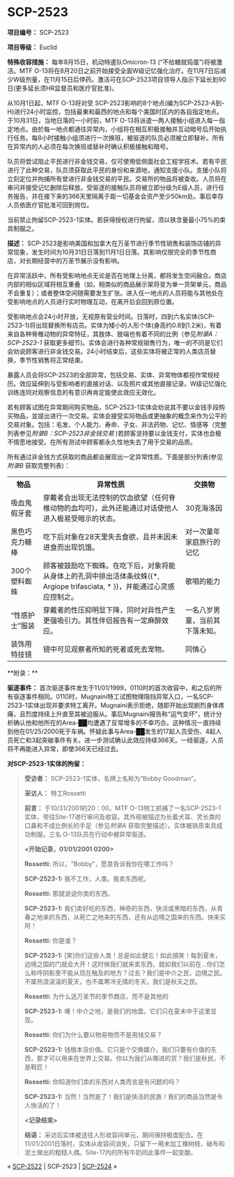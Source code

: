 # SCP-2523
                        


**项目编号：** SCP-2523

**项目等级：** Euclid

**特殊收容措施：** 每年8月15日，机动特遣队Omicron-13 (“不给糖就捣蛋”)将被激活。MTF O-13将在8月20日之前开始接受全面W级记忆强化治疗。在11月7日后减少W级剂量，在11月15日后停药。激活可在SCP-2523项目领导人指示下延长到90日(更多延长须HR监督员和医疗官批准)。

从10月1日起，MTF O-13将对受 SCP-2523影响的8个地点(编为SCP-2523-A到-H)进行24小时监控，包括最東和最西的地点和每个美国时区内的各自指定地点。于10月31日，当地日落的一小时前，MTF O-13将派遣一两人接触小组进入每一指定地点。由於每一地点都通往异常内，小组将在相互积极接触并互动暗号后开始执行任务。每8小时接触小组须进行一次换班，被驱逐的队员必须被立即替补。所有在异常内的人必须在每次换班或替补时确认积极接触和暗号。

队员将尝试阻止平民进行非金钱交易，仅可使用低侧面社会工程学技术。若有平民进行了此种交易，队员须获取此平民的身份和来源地，通知支援小队。支援小队将立刻定位并拘捕所有曾进行非金钱交易的平民。交易所的物品将被查收。人员将在审问并接受记忆删除后释放。受驱逐的接触队员将被立即分级为E级人员，进行任务报告，并在接下来的366天里隔离于距一切基金会资产至少50km处。事后幸存人员依医疗官批准可回到岗位。

当前禁止拘留SCP-2523-1实体。若获得授权进行拘留，须以铁含量最小75%的束具制服之。

**描述：** SCP-2523是影响美国和加拿大在万圣节进行季节性销售和装饰店铺的异常现象，发生时间为10月31日日落到11月1日日落。其影响仅限完全的季节性商店，对长期经营中的万圣节展示没有影响。

在异常活跃中，所有受影响地点无论是否在地理上分离，都将发生空间融合。商店内部的相似区域将相互重叠（如，相类似的商品展示架将变为单一货架单元，商品不会重复）；或者整体空间随需要发生扩张。进入任一地点的人员将能与其他处在受影响地点的人员进行实时物理互动，在离开后会回到原位置。

受影响地点会24小时开放，无视原有营业时间。日落时，四到六名实体(SCP-2523-1)将出现替换所有店员。实体为矮小的人形个体(身高约0.8到1.2米)，有着来自各种脊椎动物的异常特征，其肢体、肢端也有着不同的比例（参见*附录A：SCP-2523-1* 获取更多细节)。实体会进行各种常规销售行为，唯一的不同是它们会劝说顾客进行非金钱交易。24小时结束后，这些实体将被正常的人类店员替换，季节性销售将正常结束。

暴露人员会将SCP-2523的全部异常，包括交易、实体、异常物体都视作常规经历。效应延伸到与受影响者的直接对话、以及照片或其他直接记录。W级记忆强化训练连同对观察信息的有意识再肯定能使此效应无效化。

若有顾客试图在异常期间购买物品，SCP-2523-1实体会劝说其不要以金钱手段购买物品，並提出进行一次交易。实体会接受实际物品或更抽象的概念来作为公平的交易对象。包括：毛发、个人能力、寿命、子女、非法药物、记忆、情感等（完整列表参见*附录B：SCP-2523非金钱交易* )若顾客坚持要以金钱支付，实体也会极不情愿地接受。在所有测试中顾客都永久性地失去了用于交易的品质。

所有通过非金钱方式获取的商品都会展现出一定异常性质。下面是部分列表(参见*附录B* 获取完整列表)：
<table class='wiki-content-table'>
 <tr>
  <th colspan='1' rowspan='1'>&#29289;&#21697;</th>
  <th colspan='1' rowspan='1'>&#24322;&#24120;&#24615;&#36136;</th>
  <th colspan='1' rowspan='1'>&#20132;&#25442;&#29289;</th>
 </tr>
 <tr>
  <td colspan='1' rowspan='1'>&#21560;&#34880;&#39740;&#20551;&#29273;&#22871;</td>
  <td colspan='1' rowspan='1'>&#31359;&#25140;&#32773;&#20250;&#20986;&#29616;&#26080;&#27861;&#25511;&#21046;&#30340;&#39278;&#34880;&#27442;&#26395;&#65288;&#20219;&#20309;&#33034;&#26894;&#21160;&#29289;&#30340;&#34880;&#22343;&#21487;)&#65292;&#27492;&#22806;&#36824;&#33021;&#36890;&#36807;&#23545;&#35805;&#20351;&#20182;&#20154;&#36827;&#20837;&#26497;&#26131;&#21463;&#26263;&#31034;&#30340;&#29366;&#24577;&#12290;</td>
  <td colspan='1' rowspan='1'>30&#20811;&#28023;&#27931;&#22240;</td>
 </tr>
 <tr>
  <td colspan='1' rowspan='1'>&#40657;&#33394;&#24039;&#20811;&#21147;&#31958;&#26834;</td>
  <td colspan='1' rowspan='1'>&#21507;&#19979;&#21518;&#23545;&#35937;&#22312;28&#22825;&#37324;&#22833;&#21435;&#39135;&#27442;&#65292;&#19988;&#24182;&#26410;&#22240;&#26410;&#36827;&#39135;&#32780;&#20986;&#29616;&#39269;&#39295;&#12290;</td>
  <td colspan='1' rowspan='1'>&#23545;&#19968;&#27425;&#31461;&#24180;&#23478;&#24237;&#26053;&#34892;&#30340;&#35760;&#24518;</td>
 </tr>
 <tr>
  <td colspan='1' rowspan='1'>300&#20010;&#22609;&#26009;&#34584;&#34523;</td>
  <td colspan='1' rowspan='1'>&#39038;&#23458;&#34987;&#40723;&#21169;&#21507;&#19979;&#34584;&#34523;&#12290;&#22312;&#21507;&#19979;&#21518;&#65292;&#23545;&#35937;&#23558;&#33021;&#20174;&#36523;&#20307;&#19978;&#30340;&#23380;&#27934;&#20013;&#25490;&#20986;&#27963;&#20307;&#26465;&#32441;&#34523;({*, Argiope trifasciata, * })&#65292;&#24182;&#33021;&#36890;&#36807;&#24515;&#28789;&#24863;&#24212;&#25511;&#21046;&#20043;&#12290;</td>
  <td colspan='1' rowspan='1'>&#27468;&#21809;&#30340;&#33021;&#21147;</td>
 </tr>
 <tr>
  <td colspan='1' rowspan='1'>&#8220;&#24615;&#24863;&#25252;&#22763;&#8221;&#26381;&#35013;</td>
  <td colspan='1' rowspan='1'>&#31359;&#25140;&#32773;&#30340;&#24615;&#21387;&#25233;&#26126;&#26174;&#19979;&#38477;&#65292;&#21516;&#26102;&#23545;&#24322;&#24615;&#20135;&#29983;&#26356;&#24378;&#21560;&#24341;&#21147;&#12290;&#20854;&#24615;&#20276;&#20387;&#25253;&#21578;&#26377;&#19968;&#23450;&#40635;&#37257;&#25928;&#24212;&#12290;</td>
  <td colspan='1' rowspan='1'>&#19968;&#21517;&#20843;&#23681;&#30007;&#31461;&#65292;&#24403;&#21069;&#20854;&#19979;&#33853;&#26410;&#30693;&#12290;</td>
 </tr>
 <tr>
  <td colspan='1' rowspan='1'>&#35013;&#39280;&#29992;&#29305;&#25216;&#38236;</td>
  <td colspan='1' rowspan='1'>&#38236;&#20013;&#21487;&#35265;&#35266;&#23519;&#32773;&#25152;&#30693;&#30340;&#27515;&#32773;&#25110;&#27515;&#21435;&#23456;&#29289;&#12290;</td>
  <td colspan='1' rowspan='1'>&#21516;&#24773;&#24515;</td>
 </tr>
</table>
**附录：** 

**驱逐事件：** 首次驱逐事件发生于11/01/1999，0110时的首次收容中，和之后的所有驱逐事件相同。0110时，Mugnaini特工试图物理阻挡异常入口，一名SCP-2523-1实体出现并要求特工离开。Mugnaini表示拒绝，随即开始出现剧烈身体疼痛，且烈度持续上升直至其被迫服从。事后Mugnaini报告称“运气变坏”，统计分析确认他和他所在的Area-██均遭遇了反常增多的不幸巧合。这种情况一直持续到他在01/25/2000死于车祸。怀疑此事与Area-██发生的17起人员受伤、4起人员死亡和3起突破事件有关。进一步测试确认此效应持续366天。一经驱逐，人员将不再能进入异常，即使366天已经过去。

**对SCP-2523-1实体的拘留：** 


> **受访者：** SCP-2523-1实体，名牌上名称为“Bobby Goodman”。
> 
> **采访人：** 特工Rossetti
> 
> **前言：** 于10/31/2001的20：00，MTF O-13特工抓捕了一名SCP-2523-1实体，带往Site-17进行审问及收容。其外观被描述为长着犬耳、灵长类的口鼻和不成比例长的手足（参见*附录A* 获取完整描述）。实体被铁质束具成功制服。三名 O-13队员在行动中被异常驱逐。
> 
> **<开始记录，01/01/2001 0200>** 
> 
> **Rossetti:**  所以，"Bobby"，愿意告诉我你在哪工作吗？
> 
> **SCP-2523-1:**  我不工作，人类。我卖东西呢。
> 
> **Rossetti:**  那就说说你卖的东西。
> 
> **SCP-2523-1:**  我们卖好吃的东西，神奇的东西，快活或黑暗的东西，从青春之地来的东西，从死亡之地来的东西，还有从边境之国来的东西。快来买阿！
> 
> **Rossetti:**  你是谁？
> 
> **SCP-2523-1:**  [笑]你们这些人类！总是如此健忘！如此搞笑！每到夏末，边境之国的门就会大开！这时候我们就来卖东西，就如我们以前在…你们怎么称呼阴影里不能从现在触及的地方？过去？我们是中介之民，边境之民。不属热浪滚滚的夏天，也不属寒冷无情的冬天。我们是秋天之民。
> 
> **Rossetti:**  为什么选万圣节的季节商店，而不是其他的
> 
> **SCP-2523-1:**  噢！中介之地，是我们的地盘。它们只在夏末中于这里显现。
> 
> **Rossetti:**  你们为什么要以物易物而不是用钱交易？
> 
> **SCP-2523-1:**  钱根本没价值。它只是个交换媒介。我们只要有价值的东西，那才可以用来在世界上交易。你以为我们从哪进的货？我们是秋民，不是鞋匠！
> 
> **Rossetti:**  你知道你们卖的东西对人类而言是有问题的吗？
> 
> **SCP-2523-1:**  当然！当然是了！我们是快活的民族！我们的商品当然是令人快活的了！
> 
> **<记录结束>** 
> 
> **结语：** 采访后实体被送往人形收容间单元，期间保持极度配合。在11/01/2001日落时，实体从收容间消失，只留下一用未加工橡树枝、破布和泥土做出的粗糙人偶。Site-17内的所有牛奶同此事件一起变酸。
> 



« [SCP-2522](/scp-2522) | SCP-2523 | [SCP-2524](/scp-2524) »





                    